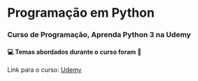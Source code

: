 # Programação em Python
### Curso de Programação, Aprenda Python 3 na Udemy 
#### :computer: Temas abordados durante o curso foram :rocket:


Link para o curso: [Udemy](https://www.udemy.com/course/aprenda-python-3-em-6h/)
